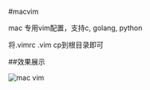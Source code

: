 #macvim

mac 专用vim配置，支持c, golang, python

将.vimrc .vim cp到根目录即可

##效果展示

![mac vim](http://i4.tietuku.com/3556be472f2905a7.jpg "macvim")
